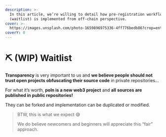 ```yaml
---
description: >-
  In this article, we’re willing to detail how pre-registration workflow
  (waitlist) is implemented from off-chain perspective.
cover: >-
  https://images.unsplash.com/photo-1659896975336-4ff776bedb86?crop=entropy&cs=srgb&fm=jpg&ixid=M3wxOTcwMjR8MHwxfHNlYXJjaHwyfHx2YWxpZGF0ZXxlbnwwfHx8fDE2ODkxMTUwMDV8MA&ixlib=rb-4.0.3&q=85
coverY: 0
---
```


# ⛏ (WIP) Waitlist

**Transparency** is very important to us and **we believe people should not trust open projects obfuscating their source code** in private repositories…

For what it’s worth, **poln is a new web3 project** and **all** **sources are published in public repositories!**

They can be forked and implementation can be duplicated or modified.

> BTW, this is what we expect 😅
>
> We do believe newcomers and beginners will appreciate this “fair” approach.
